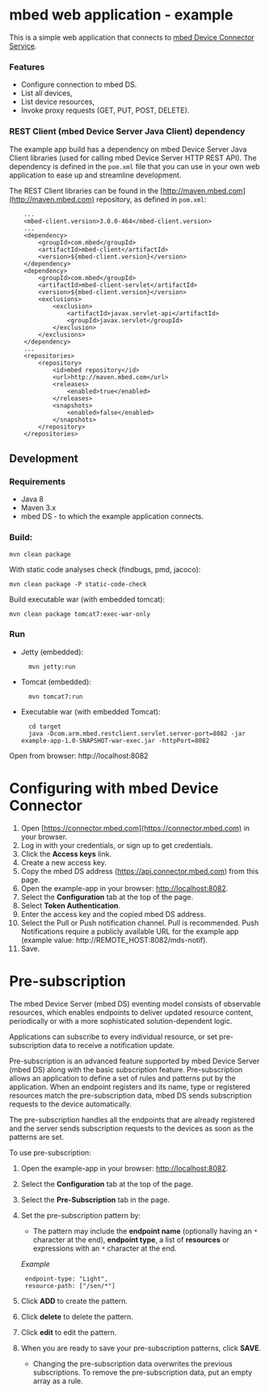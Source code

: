 mbed web application - example
==============================

This is a simple web application that connects to [mbed Device Connector Service](https://www.mbed.com/en/development/cloud/mbed-device-connector-service/).  

### Features

- Configure connection to mbed DS.
- List all devices,
- List device resources,
- Invoke proxy requests (GET, PUT, POST, DELETE).

### REST Client (mbed Device Server Java Client) dependency

The example app build has a dependency on mbed Device Server Java Client libraries (used for calling mbed Device Server HTTP REST API). The dependency is defined in the ``pom.xml`` file that you can use in your own web application to ease up and streamline development.

The REST Client libraries can be found in the [http://maven.mbed.com](http://maven.mbed.com) repository, as defined in ``pom.xml``:
        
        ...
        <mbed-client.version>3.0.0-464</mbed-client.version>
        ...
        <dependency>
            <groupId>com.mbed</groupId>
            <artifactId>mbed-client</artifactId>
            <version>${mbed-client.version}</version>
        </dependency>
        <dependency>
            <groupId>com.mbed</groupId>
            <artifactId>mbed-client-servlet</artifactId>
            <version>${mbed-client.version}</version>
            <exclusions>
                <exclusion>
                    <artifactId>javax.servlet-api</artifactId>
                    <groupId>javax.servlet</groupId>
                </exclusion>
            </exclusions>
        </dependency>
        ...
        <repositories>
            <repository>
                <id>mbed repository</id>
                <url>http://maven.mbed.com</url>
                <releases>
                    <enabled>true</enabled>
                </releases>
                <snapshots>
                    <enabled>false</enabled>
                </snapshots>
            </repository>
        </repositories>
        
        
Development
-----------

### Requirements
- Java 8
- Maven 3.x
- mbed DS - to which the example application connects.

### Build:

    mvn clean package

With static code analyses check (findbugs, pmd, jacoco):

    mvn clean package -P static-code-check

Build executable war (with embedded tomcat):

    mvn clean package tomcat7:exec-war-only

### Run
- Jetty (embedded):
    
        mvn jetty:run

- Tomcat (embedded):

        mvn tomcat7:run

- Executable war (with embedded Tomcat):

        cd target
        java -Dcom.arm.mbed.restclient.servlet.server-port=8082 -jar example-app-1.0-SNAPSHOT-war-exec.jar -httpPort=8082

Open from browser: http://localhost:8082

Configuring with mbed Device Connector
==============================

1. Open [https://connector.mbed.com](https://connector.mbed.com) in your browser.
2. Log in with your credentials, or sign up to get credentials. 
3. Click the **Access keys** link.
4. Create a new access key.
5. Copy the mbed DS address (https://api.connector.mbed.com) from this page.
6. Open the example-app in your browser: [http://localhost:8082](http://localhost:8082).
7. Select the **Configuration** tab at the top of the page.
8. Select **Token Authentication**.
9. Enter the access key and the copied mbed DS address.
10. Select the Pull or Push notification channel. Pull is recommended. Push Notifications require a publicly available URL for the example app (example value: http://REMOTE_HOST:8082/mds-notif).
11. Save.

Pre-subscription
==============================

The mbed Device Server (mbed DS) eventing model consists of observable resources, which enables endpoints to deliver updated resource content, periodically or with a more sophisticated solution-dependent logic. 

Applications can subscribe to every individual resource, or set pre-subscription data to receive a notification update.

Pre-subscription is an advanced feature supported by mbed Device Server (mbed DS) along with the basic subscription feature. Pre-subscription allows an application to define a set of rules and patterns put by the application. When an endpoint registers and its name, type or registered resources match the pre-subscription data, mbed DS sends subscription requests to the device automatically.

The pre-subscription handles all the endpoints that are already registered and the server sends subscription requests to the devices as soon as the patterns are set.

To use pre-subscription:

1. Open the example-app in your browser: [http://localhost:8082](http://localhost:8082).
2. Select the **Configuration** tab at the top of the page.
3. Select the **Pre-Subscription** tab in the page.
4. Set the pre-subscription pattern by:
    - The pattern may include the **endpoint name** (optionally having an ``*`` character at the end), **endpoint type**, a list of **resources** or expressions with an ``*`` character at the end.
    
    _Example_
    
        endpoint-type: "Light",
        resource-path: ["/sen/*"]
        
5. Click **ADD** to create the pattern.
6. Click **delete** to delete the pattern.
7. Click **edit** to edit the pattern.
8. When you are ready to save your pre-subscription patterns, click **SAVE**.
    - Changing the pre-subscription data overwrites the previous subscriptions. To remove the pre-subscription data, put an empty array as a rule.
